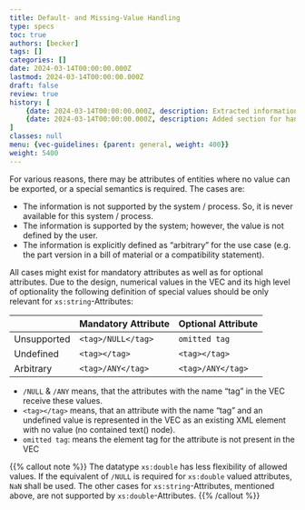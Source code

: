 ```yaml
---
title: Default- and Missing-Value Handling
type: specs
toc: true
authors: [becker]
tags: []
categories: []
date: 2024-03-14T00:00:00.000Z
lastmod: 2024-03-14T00:00:00.000Z
draft: false
review: true
history: [
    {date: 2024-03-14T00:00:00.000Z, description: Extracted information from PSI recommendation and extended it where necesseray., issue: KBLFRM-1191},
    {date: 2024-03-14T00:00:00.000Z, description: Added section for handling of 'double' values., issue: KBLFRM-1190}
]
classes: null
menu: {vec-guidelines: {parent: general, weight: 400}}
weight: 5400
---
```

For various reasons, there may be attributes of entities where no value can be
exported, or a special semantics is required. The cases are:
- The information is not supported by the system / process. So, it is never
available for this system / process.
- The information is supported by the system; however, the value is not defined
by the user.
- The information is explicitly defined as “arbitrary” for the use case (e.g. the part
version in a bill of material or a compatibility statement).

All cases might exist for mandatory attributes as well as for optional attributes. Due to
the design, numerical values in the VEC and its high level of optionality the following
definition of special values should be only relevant for `xs:string`-Attributes:

|                |   Mandatory Attribute |   Optional Attribute   |
|----------------|--------------------|------------------------|
| Unsupported    | `<tag>/NULL</tag>` | `omitted tag`          |
| Undefined      | `<tag></tag>`      | `<tag></tag>`          |
| Arbitrary      | `<tag>/ANY</tag>`  | `<tag>/ANY</tag>`      |

- `/NULL` & `/ANY` means, that the attributes with the name “tag” in the VEC
receive these values.
- `<tag></tag>` means, that an attribute with the name “tag” and an undefined
value is represented in the VEC as an existing XML element with no value (no
contained text() node).
- `omitted tag`: means the element tag for the attribute is not present in the VEC

{{% callout note %}}
The datatype `xs:double` has less flexibility of allowed values. If the equivalent of  `/NULL` is required for `xs:double` valued attributes, `NaN` shall be used. The other cases for `xs:string`-Attributes, mentioned above, are not supported by `xs:double`-Attributes.
{{% /callout %}}